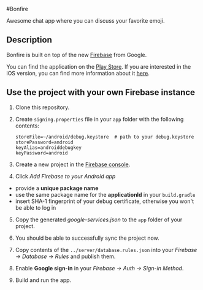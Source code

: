 #Bonfire

Awesome chat app where you can discuss your favorite emoji. 

## Description

Bonfire is built on top of the new [Firebase][1] from Google. 

You can find the application on the [Play Store][2]. If you are interested in the iOS version, you can find more information about it [here][3].    

## Use the project with your own Firebase instance

1. Clone this repository.

2. Create `signing.properties` file in your `app` folder with the following contents:

    ```
    storeFile=~/android/debug.keystore  # path to your debug.keystore
    storePassword=android
    keyAlias=androiddebugkey
    keyPassword=android
    ```

3. Create a new project in the [Firebase console][4].

4. Click *Add Firebase to your Android app*
  * provide a **unique package name** 
  * use the same package name for the **applicationId** in your `build.gradle`
  * insert SHA-1 fingerprint of your debug certificate, otherwise you won't be able to log in

5. Copy the generated *google-services.json* to the `app` folder of your project.

6. You should be able to successfully sync the project now.

6. Copy contents of the `../server/database.rules.json` into your *Firebase -> Database -> Rules* and publish them.

7. Enable **Google sign-in** in your *Firebase -> Auth -> Sign-in Method*.
 
8. Build and run the app.


[1]: https://firebase.google.com/
[2]: https://play.google.com/store/apps/details?id=com.novoda.bonfire
[3]: https://github.com/novoda/spikes/tree/firebase/develop/Firebase/ios
[4]: https://console.firebase.google.com
